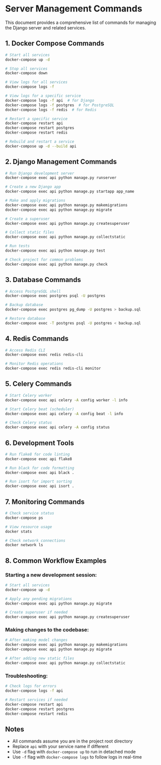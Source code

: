 # Server Management Commands

This document provides a comprehensive list of commands for managing the Django server and related services.

## 1. Docker Compose Commands

```bash
# Start all services
docker-compose up -d

# Stop all services
docker-compose down

# View logs for all services
docker-compose logs -f

# View logs for a specific service
docker-compose logs -f api  # for Django
docker-compose logs -f postgres  # for PostgreSQL
docker-compose logs -f redis  # for Redis

# Restart a specific service
docker-compose restart api
docker-compose restart postgres
docker-compose restart redis

# Rebuild and restart a service
docker-compose up -d --build api
```

## 2. Django Management Commands

```bash
# Run Django development server
docker-compose exec api python manage.py runserver

# Create a new Django app
docker-compose exec api python manage.py startapp app_name

# Make and apply migrations
docker-compose exec api python manage.py makemigrations
docker-compose exec api python manage.py migrate

# Create a superuser
docker-compose exec api python manage.py createsuperuser

# Collect static files
docker-compose exec api python manage.py collectstatic

# Run tests
docker-compose exec api python manage.py test

# Check project for common problems
docker-compose exec api python manage.py check
```

## 3. Database Commands

```bash
# Access PostgreSQL shell
docker-compose exec postgres psql -U postgres

# Backup database
docker-compose exec postgres pg_dump -U postgres > backup.sql

# Restore database
docker-compose exec -T postgres psql -U postgres < backup.sql
```

## 4. Redis Commands

```bash
# Access Redis CLI
docker-compose exec redis redis-cli

# Monitor Redis operations
docker-compose exec redis redis-cli monitor
```

## 5. Celery Commands

```bash
# Start Celery worker
docker-compose exec api celery -A config worker -l info

# Start Celery beat (scheduler)
docker-compose exec api celery -A config beat -l info

# Check Celery status
docker-compose exec api celery -A config status
```

## 6. Development Tools

```bash
# Run flake8 for code linting
docker-compose exec api flake8

# Run black for code formatting
docker-compose exec api black .

# Run isort for import sorting
docker-compose exec api isort .
```

## 7. Monitoring Commands

```bash
# Check service status
docker-compose ps

# View resource usage
docker stats

# Check network connections
docker network ls
```

## 8. Common Workflow Examples

### Starting a new development session:
```bash
# Start all services
docker-compose up -d

# Apply any pending migrations
docker-compose exec api python manage.py migrate

# Create superuser if needed
docker-compose exec api python manage.py createsuperuser
```

### Making changes to the codebase:
```bash
# After making model changes
docker-compose exec api python manage.py makemigrations
docker-compose exec api python manage.py migrate

# After adding new static files
docker-compose exec api python manage.py collectstatic
```

### Troubleshooting:
```bash
# Check logs for errors
docker-compose logs -f api

# Restart services if needed
docker-compose restart api
docker-compose restart postgres
docker-compose restart redis
```

## Notes

- All commands assume you are in the project root directory
- Replace `api` with your service name if different
- Use `-d` flag with `docker-compose up` to run in detached mode
- Use `-f` flag with `docker-compose logs` to follow logs in real-time 